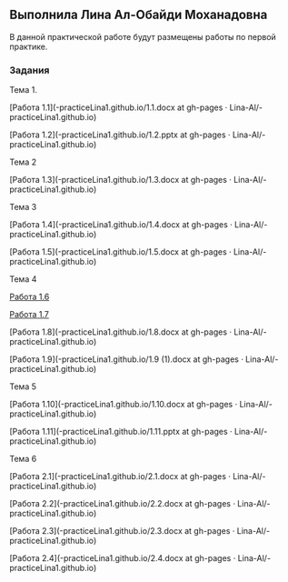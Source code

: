 ## Выполнила Лина Ал-Обайди Моханадовна

В данной практической работе будут размещены работы по первой практике.
### Задания

Тема 1.

[Работа 1.1](-practiceLina1.github.io/1.1.docx at gh-pages · Lina-Al/-practiceLina1.github.io)

[Работа 1.2](-practiceLina1.github.io/1.2.pptx at gh-pages · Lina-Al/-practiceLina1.github.io)

Тема 2

[Работа 1.3](-practiceLina1.github.io/1.3.docx at gh-pages · Lina-Al/-practiceLina1.github.io)

Тема 3

[Работа 1.4](-practiceLina1.github.io/1.4.docx at gh-pages · Lina-Al/-practiceLina1.github.io)

[Работа 1.5](-practiceLina1.github.io/1.5.docx at gh-pages · Lina-Al/-practiceLina1.github.io)

Тема 4

[Работа 1.6](https://kubts.ru/dokumenty/obraztsy-dokumentov-po-okhrane-truda/obuchenie-po-okhrane-truda/instruktsii-po-okhrane-truda/instruktsiya-po-okhrane-truda-dlya-programmista/)

[Работа 1.7](http://www.consultant.ru/document/cons_doc_LAW_58804/)

[Работа 1.8](-practiceLina1.github.io/1.8.docx at gh-pages · Lina-Al/-practiceLina1.github.io)

[Работа 1.9](-practiceLina1.github.io/1.9 (1).docx at gh-pages · Lina-Al/-practiceLina1.github.io)

Тема 5

[Работа 1.10](-practiceLina1.github.io/1.10.docx at gh-pages · Lina-Al/-practiceLina1.github.io)

[Работа 1.11](-practiceLina1.github.io/1.11.pptx at gh-pages · Lina-Al/-practiceLina1.github.io)

Тема 6

[Работа 2.1](-practiceLina1.github.io/2.1.docx at gh-pages · Lina-Al/-practiceLina1.github.io)

[Работа 2.2](-practiceLina1.github.io/2.2.docx at gh-pages · Lina-Al/-practiceLina1.github.io)

[Работа 2.3](-practiceLina1.github.io/2.3.docx at gh-pages · Lina-Al/-practiceLina1.github.io)

[Работа 2.4](-practiceLina1.github.io/2.4.docx at gh-pages · Lina-Al/-practiceLina1.github.io)
